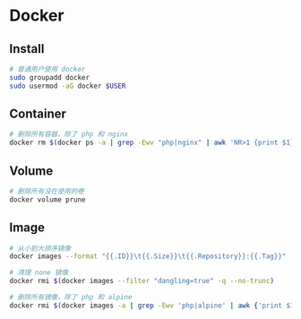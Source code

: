 # Docker

## Install

```sh
# 普通用户使用 docker
sudo groupadd docker
sudo usermod -aG docker $USER
```

## Container

```sh
# 删除所有容器，除了 php 和 nginx
docker rm $(docker ps -a | grep -Ewv "php|nginx" | awk 'NR>1 {print $1}')
```

## Volume

```sh
# 删除所有没在使用的卷
docker volume prune
```

## Image

```sh
# 从小到大排序镜像
docker images --format "{{.ID}}\t{{.Size}}\t{{.Repository}}:{{.Tag}}" | sort -k 2 -h

# 清理 none 镜像
docker rmi $(docker images --filter "dangling=true" -q --no-trunc)

# 删除所有镜像，除了 php 和 alpine
docker rmi $(docker images -a | grep -Ewv 'php|alpine' | awk {'print $1'})
```

